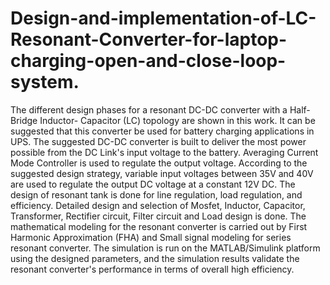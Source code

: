 # Design-and-implementation-of-LC-Resonant-Converter-for-laptop-charging-open-and-close-loop-system.

The different design phases for a resonant DC-DC converter with a Half-Bridge Inductor-
Capacitor (LC) topology are shown in this work. It can be suggested that this converter be
used for battery charging applications in UPS. The suggested DC-DC converter is built to
deliver the most power possible from the DC Link's input voltage to the battery. Averaging
Current Mode Controller is used to regulate the output voltage. According to the suggested
design strategy, variable input voltages between 35V and 40V are used to regulate the output
DC voltage at a constant 12V DC.
The design of resonant tank is done for line regulation, load regulation, and efficiency.
Detailed design and selection of Mosfet, Inductor, Capacitor, Transformer, Rectifier circuit,
Filter circuit and Load design is done. The mathematical modeling for the resonant converter
is carried out by First Harmonic Approximation (FHA) and Small signal modeling for series
resonant converter.
The simulation is run on the MATLAB/Simulink platform using the designed parameters,
and the simulation results validate the resonant converter's performance in terms of overall
high efficiency.
